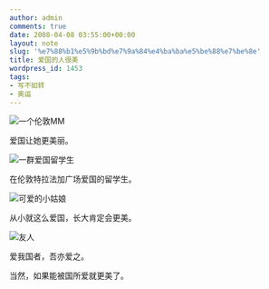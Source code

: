 ```yaml
---
author: admin
comments: true
date: 2008-04-08 03:55:00+00:00
layout: note
slug: '%e7%88%b1%e5%9b%bd%e7%9a%84%e4%ba%ba%e5%be%88%e7%be%8e'
title: 爱国的人很美
wordpress_id: 1453
tags:
- 写不如转
- 奥运
---
```


![一个伦敦MM](http://pic.yupoo.com/ctb.my/8249855da2b5/medium.jpg)

爱国让她更美丽。

![一群爱国留学生](http://pic.yupoo.com/ctb.my/9504955daa55/medium.jpg)

在伦敦特拉法加广场爱国的留学生。

![可爱的小姑娘](http://pic.yupoo.com/ctb.my/2505555daa55/medium.jpg)

从小就这么爱国，长大肯定会更美。

![友人](http://pic.yupoo.com/ctb.my/7408255daa55/medium.jpg)

爱我国者，吾亦爱之。

当然，如果能被国所爱就更美了。

